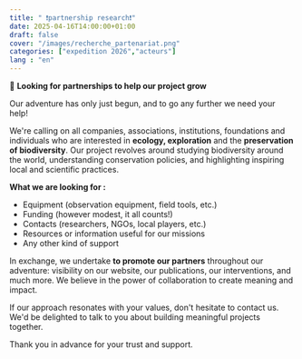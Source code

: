 ```yaml
---
title: " ❗partnership research❗"
date: 2025-04-16T14:00:00+01:00
draft: false 
cover: "/images/recherche_partenariat.png"
categories: ["expedition 2026","acteurs"]
lang : "en"
---
```


🤝 **Looking for partnerships to help our project grow**

Our adventure has only just begun, and to go any further we need your help!

<!--more-->

We're calling on all companies, associations, institutions, foundations and individuals who are interested in **ecology, exploration** and the **preservation of biodiversity**.
Our project revolves around studying biodiversity around the world, understanding conservation policies, and highlighting inspiring local and scientific practices.

**What we are looking for :**


- Equipment (observation equipment, field tools, etc.)
- Funding (however modest, it all counts!)
- Contacts (researchers, NGOs, local players, etc.)
- Resources or information useful for our missions
- Any other kind of support

In exchange, we undertake **to promote our partners** throughout our adventure: visibility on our website, our publications, our interventions, and much more. We believe in the power of collaboration to create meaning and impact.

If our approach resonates with your values, don't hesitate to contact us. We'd be delighted to talk to you about building meaningful projects together.

Thank you in advance for your trust and support.

